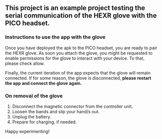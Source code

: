 ## This project is an example project testing the serial communication of the HEXR glove with the PICO headset.

### Instructions to use the app with the glove

Once you have deployed the apk to the PICO headset, you are ready to pair the HEXR glove. As soon you attach the glove, 
you might be requested to enable permissions for the glove to interact with your device. To that, please check allow.

Finally, the current iteration of the app expects that the glove will remain connected. If for some reason, the glove is 
disconnected, **please restart the app and connect the glove again.**

### On removal of the glove

1. Disconnect the magnetic connector from the controller unit.
2. Loosen the bands and slip your hand/s out. 
3. Unplug the battery.
4. Prepare for charging, if needed.

Happy experimenting!

